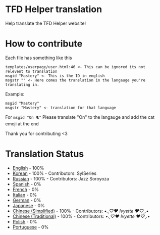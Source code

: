 
# TFD Helper translation
Help translate the TFD Helper website!

# How to contribute
Each file has something like this

```
templates/userpage/user.html:46 <- This can be ignored its not relevent to translation
msgid "Mastery" <- This is the ID in english
msgstr "" <- Here comes the translation in the langauge you're translating in.
```
Example:
```
msgid "Mastery"
msgstr "Mastery" <- translation for that language
```

For `msgid "On 🐈"` Please translate "On" to the langauge and add the cat emoji at the end

Thank you for contributing <3

# Translation Status
- [English](https://github.com/Paasdag/TFD-Helper-Website-translation/blob/main/Translations/English.txt) - 100%
- [Korean](https://github.com/Paasdag/TFD-Helper-Website-translation/blob/main/Translations/Korean.txt) - 100% - Contributors: SylSeries
- [Russian](https://github.com/Paasdag/TFD-Helper-Website-translation/blob/main/Translations/Russian.txt) - 100% - Contributors: Jazz Soroyoza
- [Spanish](https://github.com/Paasdag/TFD-Helper-Website-translation/blob/main/Translations/Spanish.txt) - 0%
- [French](https://github.com/Paasdag/TFD-Helper-Website-translation/blob/main/Translations/French.txt) - 0%
- [Italian](https://github.com/Paasdag/TFD-Helper-Website-translation/blob/main/Translations/Italian.txt) - 0%
- [German](https://github.com/Paasdag/TFD-Helper-Website-translation/blob/main/Translations/German.txt) - 0%
- [Japanese](https://github.com/Paasdag/TFD-Helper-Website-translation/blob/main/Translations/Japanese.txt) - 0%
- [Chinese (Simplified)](https://github.com/Paasdag/TFD-Helper-Website-translation/blob/main/Translations/Simplified-Chinese.txt) - 100% - Contributors: *•.¸♡❤ Ivyette ❤♡¸.•*
- [Chinese (Traditional)](https://github.com/Paasdag/TFD-Helper-Website-translation/blob/main/Translations/Traditional-Chinese.txt) - 100% - Contributors: *•.¸♡❤ Ivyette ❤♡¸.•*
- [Polish](https://github.com/Paasdag/TFD-Helper-Website-translation/blob/main/Translations/Polish.txt) - 0%
- [Portuguese](https://github.com/Paasdag/TFD-Helper-Website-translation/blob/main/Translations/Portuguese.txt) - 0%

